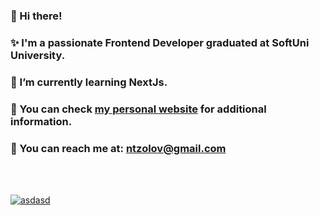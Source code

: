 ### 👋 Hi there!
### ✨ I'm a passionate Frontend Developer graduated at SoftUni University.
### 🌱 I’m currently learning NextJs.
### 🧬 You can check [my personal website](http://ntzolov.com) for additional information.
### 📧 You can reach me at: ntzolov@gmail.com

<BR><BR>

[![asdasd](https://github-readme-stats.vercel.app/api/top-langs/?username=ntzolov&layout=compact&theme=tokyonight)](https://github.com/ntzolov/github-readme-stats)

<!--
**ntzolov/ntzolov** is a ✨ _special_ ✨ repository because its `README.md` (this file) appears on your GitHub profile.

Here are some ideas to get you started:

- 🔭 I’m currently working on ...
- 🌱 I’m currently learning ...
- 👯 I’m looking to collaborate on ...
- 🤔 I’m looking for help with ...
- 💬 Ask me about ...
- 📫 How to reach me: ...
- 😄 Pronouns: ...
- ⚡ Fun fact: ...
-->
